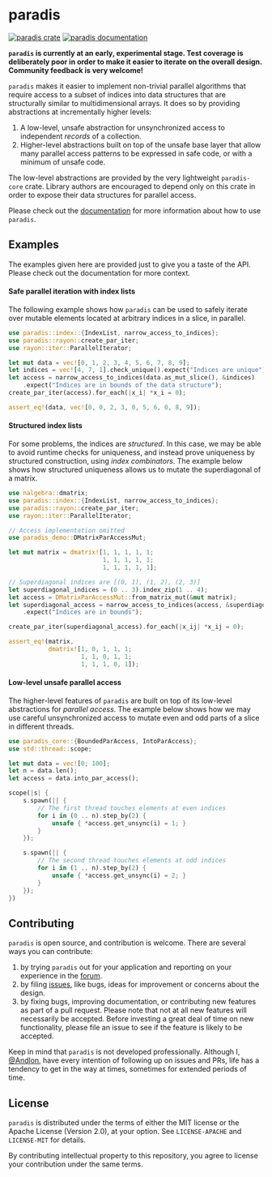 # paradis

[![paradis crate](https://img.shields.io/crates/v/paradis.svg)](https://crates.io/crates/paradis)
[![paradis documentation](https://docs.rs/paradis/badge.svg)](https://docs.rs/paradis)

**`paradis` is currently at an early, experimental stage.
  Test coverage is deliberately poor in order to make it easier to iterate on the
  overall design. Community feedback is very welcome!**

`paradis` makes it easier to implement non-trivial parallel algorithms that require
access to a subset of indices into data structures that are structurally similar
to multidimensional arrays. It does so by providing abstractions at incrementally higher levels:

1. A low-level, unsafe abstraction for unsynchronized access to independent
   *records* of a collection.
2. Higher-level abstractions built on top of the unsafe base layer that allow many
   parallel access patterns to be expressed in safe code, or with a minimum of unsafe code.

The low-level abstractions are provided by the very lightweight `paradis-core` crate.
Library authors are encouraged to depend only on this crate in order to expose their
data structures for parallel access.

Please check out the [documentation](https://docs.rs/paradis) for more information
about how to use `paradis`.

## Examples

The examples given here are provided just to give you a taste of
the API. Please check out the documentation for more context.

#### Safe parallel iteration with index lists

The following example shows how `paradis` can be used to safely iterate
over mutable elements located at arbitrary indices in a slice, in parallel. 

```rust
use paradis::index::{IndexList, narrow_access_to_indices};
use paradis::rayon::create_par_iter;
use rayon::iter::ParallelIterator;

let mut data = vec![0, 1, 2, 3, 4, 5, 6, 7, 8, 9];
let indices = vec![4, 7, 1].check_unique().expect("Indices are unique");
let access = narrow_access_to_indices(data.as_mut_slice(), &indices)
    .expect("Indices are in bounds of the data structure");
create_par_iter(access).for_each(|x_i| *x_i = 0);

assert_eq!(data, vec![0, 0, 2, 3, 0, 5, 6, 0, 8, 9]);
```

#### Structured index lists

For some problems, the indices are *structured*. In this case, we may be able to
avoid runtime checks for uniqueness, and instead prove uniqueness by structured
construction, using *index combinators*. The example below shows how structured
uniqueness allows us to mutate the superdiagonal of a matrix.

```rust
use nalgebra::dmatrix;
use paradis::index::{IndexList, narrow_access_to_indices};
use paradis::rayon::create_par_iter;
use rayon::iter::ParallelIterator;

// Access implementation omitted
use paradis_demo::DMatrixParAccessMut;

let mut matrix = dmatrix![1, 1, 1, 1, 1;
                          1, 1, 1, 1, 1;
                          1, 1, 1, 1, 1];

// Superdiagonal indices are [(0, 1), (1, 2), (2, 3)]
let superdiagonal_indices = (0 .. 3).index_zip(1 .. 4);
let access = DMatrixParAccessMut::from_matrix_mut(&mut matrix);
let superdiagonal_access = narrow_access_to_indices(access, &superdiagonal_indices)
    .expect("Indices are in bounds");

create_par_iter(superdiagonal_access).for_each(|x_ij| *x_ij = 0);

assert_eq!(matrix,
           dmatrix![1, 0, 1, 1, 1;
                    1, 1, 0, 1, 1;
                    1, 1, 1, 0, 1]);
```

#### Low-level unsafe parallel access

The higher-level features of `paradis` are built on top of its low-level abstractions for *parallel access*.
The example below shows how we may use careful unsynchronized access to
mutate even and odd parts of a slice in different threads.

```rust
use paradis_core::{BoundedParAccess, IntoParAccess};
use std::thread::scope;

let mut data = vec![0; 100];
let n = data.len();
let access = data.into_par_access();

scope(|s| {
    s.spawn(|| {
        // The first thread touches elements at even indices
        for i in (0 .. n).step_by(2) {
            unsafe { *access.get_unsync(i) = 1; }
        }
    });

    s.spawn(|| {
        // The second thread touches elements at odd indices
        for i in (1 .. n).step_by(2) {
            unsafe { *access.get_unsync(i) = 2; }
        }
    });
})
```

## Contributing

`paradis` is open source, and contribution is welcome. There are several ways you can contribute:

1. by trying `paradis` out for your application and reporting on
   your experience in the [forum](https://github.com/Andlon/paradis/discussions).
2. by filing [issues](https://github.com/Andlon/paradis/issues), like bugs, ideas for improvement or concerns about the design.
3. by fixing bugs, improving documentation, or contributing new features as part of a pull request.
   Please note that not at all new features will necessarily be accepted.
   Before investing a great deal of time on new functionality, please file an issue
   to see if the feature is likely to be accepted.

Keep in mind that `paradis` is not developed professionally.
Although I, [@Andlon](https://github.com/Andlon), have every intention of following up on issues and PRs, life has a tendency
to get in the way at times, sometimes for extended periods of time.

## License

`paradis` is distributed under the terms of either the MIT license or the Apache License (Version 2.0), at your option.
See `LICENSE-APACHE` and `LICENSE-MIT` for details.

By contributing intellectual property to this repository, you agree to license your contribution
under the same terms.




   